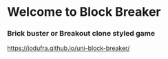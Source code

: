 # Welcome to Block Breaker

### Brick buster or Breakout clone styled game

https://jodufra.github.io/uni-block-breaker/
